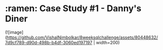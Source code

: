 <h1> :ramen: Case Study #1 - Danny's Diner </h1>

(![image](https://github.com/VishalNimbolkar/8weeksqlchallenge/assets/80448632/7d9cf789-d90d-498b-b4df-3060ed197197 | width=200)
